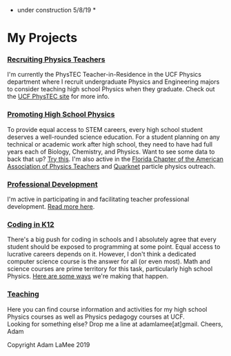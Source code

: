 * under construction 5/8/19 *

# My Projects  

### <a href="https://physics.cos.ucf.edu/phystec">Recruiting Physics Teachers</a>  
I'm currently the PhysTEC Teacher-in-Residence in the UCF Physics department where I recruit undergraduate Physics and Engineering majors to consider teaching high school Physics when they graduate. Check out the <a href="https://physics.cos.ucf.edu/phystec">UCF PhysTEC site</a> for more info.  

### <a href="./whyPhysics.html">Promoting High School Physics</a>  
To provide equal access to STEM careers, every high school student deserves a well-rounded science education. For a student planning on any technical or academic work after high school, they need to have had full years each of Biology, Chemistry, and Physics. Want to see some data to back that up? <a href="https://drive.google.com/open?id=1oaeN8c1XEUCssIOQKnOFNt7f63zYMXY1Whj06d4N8bo">Try this</a>. I'm also active in the <a href="http://flaapt.us/">Florida Chapter of the American Association of Physics Teachers</a> and <a href="https://quarknet.i2u2.org/">Quarknet</a> particle physics outreach.  

### <a href="https://docs.google.com/document/d/1K1fRnznLXvPehSuBASon93PhFCKRc_r6-czXGQJ66rY/edit?usp=sharing">Professional Development</a>  
I'm active in participating in and facilitating teacher professional development. <a href="https://docs.google.com/document/d/1K1fRnznLXvPehSuBASon93PhFCKRc_r6-czXGQJ66rY/edit?usp=sharing">Read more here</a>.  

### <a href="./coding.html">Coding in K12</a>  
There's a big push for coding in schools and I absolutely agree that every student should be exposed to programming at some point. Equal access to lucrative careers depends on it. However, I don't think a dedicated computer science course is the answer for all (or even most). Math and science courses are prime territory for this task, particularly high school Physics. <a href="./coding.html">Here are some ways</a> we're making that happen.  

### <a href="./teaching.html">Teaching</a>  
Here you can find course information and activities for my high school Physics courses as well as Physics pedagogy courses at UCF.  
Looking for something else? Drop me a line at adamlamee[at]gmail. Cheers, Adam  

Copyright Adam LaMee 2019  
